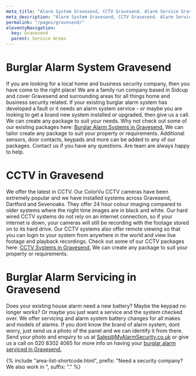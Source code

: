 ```yaml
---
meta_title: "Alarm System Gravesend, CCTV Gravesend. Alarm Service Gravesend - MyAlarm Security"
meta_description: "Alarm System Gravesend, CCTV Gravesend. Alarm Service Gravesend, Alarm Battery Replacement Gravesend, Home Alarm System Gravesend. Tel 020 8302 4065"
permalink: "/pages/gravesend/"
eleventyNavigation:
  key: Gravesend
  parent: Service Areas
---
```


# Burglar Alarm System Gravesend 

If you are looking for a local home and business security company, then you have come to the right place! We are a family run company based in Sidcup and cover Gravesend and surrounding areas for all things home and business security related. If your existing burglar alarm system has developed a fault or it needs an alarm system service - or maybe you are looking to get a brand new system installed or upgraded, then give us a call. We can create any package to suit your needs. Why not check out some of our existing packages here: [Burglar Alarm Systems in Gravesend.](/categories/burglar-alarms/) We can tailor create any package to suit your property or requirements. Additional sensors, door contacts, keypads and more can be added to any of our packages. Contact us if you have any questions. Are team are always happy to help.

# CCTV in Gravesend 

We offer the latest in CCTV. Our ColorVu CCTV cameras have been extremely popular and we have installed systems across Gravesend, Dartford and Sevenoaks. They offer 24 hour colour imaging compared to older systems where the night time images are in black and white. Our hard wired CCTV systems do not rely on an internet connection, so if your internet is down, your cameras will still be recording with the footage stored on to its hard drive. Our CCTV systems also offer remote viewing so that you can login to your system from anywhere in the world and view live footage and playback recordings. Check out some of our CCTV packages here: [CCTV Systems in Gravesend.](/categories/cctv/) We can create any package to suit your property or requirements.

# Burglar Alarm Servicing in Gravesend 

Does your existing house alarm need a new battery? Maybe the keypad no longer works? Or maybe you just want a service and the system checked over. We offer servicing and alarm system battery changes for all makes and models of alarms. If you dont know the brand of alarm system, dont worry, just send us a photo of the panel and we can identify it from there. Send your photo and enquiry to us at <Sales@MyAlarmSecurity.co.uk> or give us a call on 020 8302 4065 for more info on having your [burglar alarm serviced in Gravesend.](/categories/servicing-and-repairs/)

{% include "area-list-shortcode.html", prefix: "Need a security company? We also work in ", suffix: "." %}
